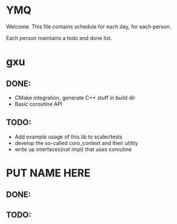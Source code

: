 
# YMQ

Welcome. This file contains schedule for each day, for each person.

Each person maintains a todo and done list.



# gxu

## DONE:
 - CMake integration, generate C++ stuff in build dir
 - Basic coroutine API

## TODO:
 - Add example usage of this lib to scaler/tests
 - develop the so-called coro_context and their utility
 - write up interfaces(not impl) that uses coroutine


# PUT NAME HERE 

## DONE:

## TODO:

